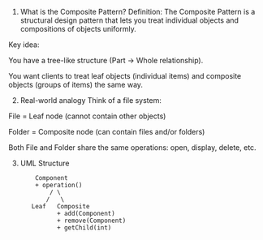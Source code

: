 
1. What is the Composite Pattern?
Definition:
The Composite Pattern is a structural design pattern that lets you treat individual objects and compositions of objects uniformly.

Key idea:

You have a tree-like structure (Part → Whole relationship).

You want clients to treat leaf objects (individual items) and composite objects (groups of items) the same way.

2. Real-world analogy
Think of a file system:

File = Leaf node (cannot contain other objects)

Folder = Composite node (can contain files and/or folders)

Both File and Folder share the same operations: open, display, delete, etc.

3. UML Structure

           Component
           + operation()
               / \
              /   \
          Leaf   Composite
                 + add(Component)
                 + remove(Component)
                 + getChild(int)